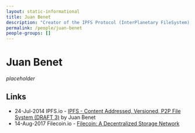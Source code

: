 ```yaml
---
layout: static-informational
title: Juan Benet
description: "Creator of the IPFS Protocol (InterPlanetary FileSystem) an attempt to build a content-addressed web, Also behind the FileCoin IPFS incentive layer"
permalink: /people/juan-benet
people-groups: []
---
```


# Juan Benet

_placeholder_

## Links

* 24-Jul-2014 IPFS.io - [IPFS - Content Addressed, Versioned, P2P File System (DRAFT 3)](https://ipfs.io/ipfs/QmR7GSQM93Cx5eAg6a6yRzNde1FQv7uL6X1o4k7zrJa3LX/ipfs.draft3.pdf) by Juan Benet
* 14-Aug-2017 Filecoin.io - [Filecoin: A Decentralized Storage Network](https://filecoin.io/filecoin.pdf)
